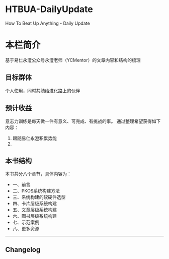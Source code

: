# HTBUA-DailyUpdate

How To Beat Up Anything - Daily Update

# 本栏简介

基于易仁永澄公众号永澄老师（YCMentor）的文章内容和结构的梳理

## 目标群体

个人使用，同时共勉给进化路上的伙伴

## 预计收益

意志力训练是每天做一件有意义、可完成、有挑战的事。
通过整理希望获得如下内容：
1. 跟随易仁永澄积累势能
2. 

## 本书结构

本书共分八个章节，具体内容为：

- 一、前言
- 二、PKOS系统构建方法
- 三、系统构建的软硬件选型
- 四、卡片层级系统构建
- 五、文章层级系统构建
- 六、图书层级系统构建
- 七、示范案例
- 八、更多资源

---- 

## Changelog

